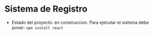 <h1> Sistema de Registro</h1>

- Estado del proyecto: en construccion.
Para ejecutar el sistema debe poner:
```npm install react```
